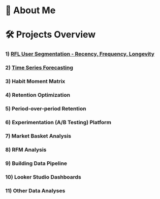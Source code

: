 # 👨 About Me 


# 🛠️ Projects Overview
### 1) [RFL User Segmentation - Recency, Frequency, Longevity](https://github.com/HasanRizvi17/Hasan-Data-Portfolio/tree/main/RFL%20User%20Segmentation%20-%20Recency%2C%20Frequency%2C%20Longevity)
### 2) [Time Series Forecasting](https://github.com/HasanRizvi17/Hasan-Data-Portfolio/tree/main/Time%20Series%20Forecasting)
### 3) Habit Moment Matrix
### 4) Retention Optimization
### 5) Period-over-period Retention
### 6) Experimentation (A/B Testing) Platform
### 7) Market Basket Analysis
### 8) RFM Analysis
### 9) Building Data Pipeline
### 10) Looker Studio Dashboards
### 11) Other Data Analyses
